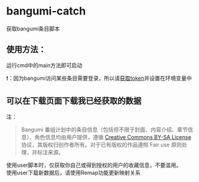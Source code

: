 # bangumi-catch
获取bangumi条目脚本

## 使用方法：
运行cmd中的main方法即可启动

❗：因为bangumi访问某些条目需要登录，所以请[获取token](https://next.bgm.tv/demo/access-token/create)并设置在环境变量中

## 可以在下载页面下载我已经获取的数据

注：
> Bangumi 番组计划中的条目信息（包括但不限于封面、内容介绍、章节信息）、角色信息均由用户提供，遵循 [Creative Commons BY-SA License](http://creativecommons.org/licenses/by-sa/3.0/deed.zh) 协议，其版权归创作者所有。对于已有版权的作品遵照 Fair use 原则处理，并标注来源。

使用user脚本时，仅获取你自己或得到授权的用户的收藏信息，不要滥用。<br>
使用user下载新数据后，请使用Remap功能更新映射关系
